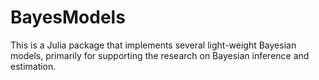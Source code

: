 # BayesModels

This is a Julia package that implements several light-weight Bayesian models, primarily for supporting the research on Bayesian inference and estimation.
